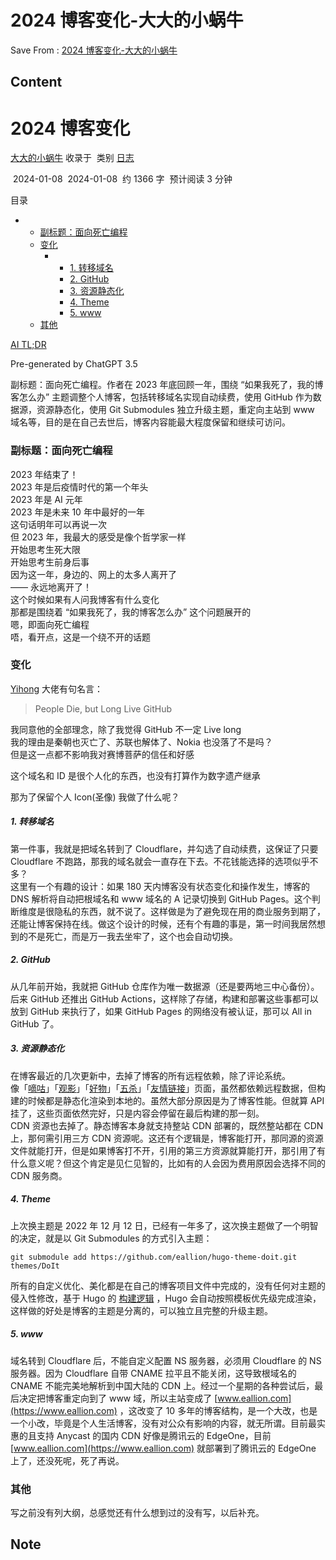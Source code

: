 # 2024 博客变化-大大的小蜗牛
Save From : [2024 博客变化-大大的小蜗牛](https://www.eallion.com/2024-blog-refactor/) 

## Content
2024 博客变化
=========

[大大的小蜗牛](https://www.eallion.com/authors/eallion) 收录于  类别 [日志](/categories/%E6%97%A5%E5%BF%97/)

 2024-01-08  2024-01-08  约 1366 字  预计阅读 3 分钟 

目录

*   *   [副标题：面向死亡编程](#副标题面向死亡编程)
    *   [变化](#变化)
        *   *   [1\. 转移域名](#1-转移域名)
            *   [2\. GitHub](#2-github)
            *   [3\. 资源静态化](#3-资源静态化)
            *   [4\. Theme](#4-theme)
            *   [5\. www](#5-www)
    *   [其他](#其他)

[AI TL;DR](https://www.eallion.com/ai-summary/)

Pre-generated by ChatGPT 3.5

副标题：面向死亡编程。作者在 2023 年底回顾一年，围绕 “如果我死了，我的博客怎么办” 主题调整个人博客，包括转移域名实现自动续费，使用 GitHub 作为数据源，资源静态化，使用 Git Submodules 独立升级主题，重定向主站到 www 域名等，目的是在自己去世后，博客内容能最大程度保留和继续可访问。

### 副标题：面向死亡编程

2023 年结束了！  
2023 年是后疫情时代的第一个年头  
2023 年是 AI 元年  
2023 年是未来 10 年中最好的一年  
这句话明年可以再说一次  
但 2023 年，我最大的感受是像个哲学家一样  
开始思考生死大限  
开始思考生前身后事  
因为这一年，身边的、网上的太多人离开了  
—— 永远地离开了！  
这个时候如果有人问我博客有什么变化  
那都是围绕着 “如果我死了，我的博客怎么办” 这个问题展开的  
嗯，即面向死亡编程  
唔，看开点，这是一个绕不开的话题

### 变化

[Yihong](https://github.com/yihong0618/gitblog) 大佬有句名言：

> People Die, but Long Live GitHub

我同意他的全部理念，除了我觉得 GitHub 不一定 Live long  
我的理由是秦朝也灭亡了、苏联也解体了、Nokia 也没落了不是吗？  
但是这一点都不影响我对赛博菩萨的信任和好感

这个域名和 ID 是很个人化的东西，也没有打算作为数字遗产继承

那为了保留个人 Icon(圣像) 我做了什么呢？

##### 1\. 转移域名

第一件事，我就是把域名转到了 Cloudflare，并勾选了自动续费，这保证了只要 Cloudflare 不跑路，那我的域名就会一直存在下去。不花钱能选择的选项似乎不多？  
这里有一个有趣的设计：如果 180 天内博客没有状态变化和操作发生，博客的 DNS 解析将自动把根域名和 www 域名的 A 记录切换到 GitHub Pages。这个判断维度是很隐私的东西，就不说了。这样做是为了避免现在用的商业服务到期了，还能让博客保持在线。做这个设计的时候，还有个有趣的事是，第一时间我居然想到的不是死亡，而是万一我去坐牢了，这个也会自动切换。

##### 2\. GitHub

从几年前开始，我就把 GitHub 仓库作为唯一数据源（还是要两地三中心备份）。后来 GitHub 还推出 GitHub Actions，这样除了存储，构建和部署这些事都可以放到 GitHub 来执行了，如果 GitHub Pages 的网络没有被认证，那可以 All in GitHub 了。

##### 3\. 资源静态化

在博客最近的几次更新中，去掉了博客的所有远程依赖，除了评论系统。  
像「[嘀咕](https://www.eallion.com/toot/)」「[观影](https://www.eallion.com/movie/)」「[好物](https://www.eallion.com/goods/)」「[五杀](https://www.eallion.com/penta/)」「[友情链接](https://www.eallion.com/links/)」页面，虽然都依赖远程数据，但构建的时候都是静态化渲染到本地的。虽然大部分原因是为了博客性能。但就算 API 挂了，这些页面依然完好，只是内容会停留在最后构建的那一刻。  
CDN 资源也去掉了。静态博客本身就支持整站 CDN 部署的，既然整站都在 CDN 上，那何需引用三方 CDN 资源呢。这还有个逻辑是，博客能打开，那同源的资源文件就能打开，但是如果博客打不开，引用的第三方资源就算能打开，那引用了有什么意义呢？但这个肯定是见仁见智的，比如有的人会因为费用原因会选择不同的 CDN 服务商。

##### 4\. Theme

上次换主题是 2022 年 12 月 12 日，已经有一年多了，这次换主题做了一个明智的决定，就是以 Git Submodules 的方式引入主题：

```
git submodule add https://github.com/eallion/hugo-theme-doit.git themes/DoIt 
```

所有的自定义优化、美化都是在自己的博客项目文件中完成的，没有任何对主题的侵入性修改，基于 Hugo 的 [构建逻辑](https://gohugo.io/templates/lookup-order/) ，Hugo 会自动按照模板优先级完成渲染，这样做的好处是博客的主题是分离的，可以独立且完整的升级主题。

##### 5\. www

域名转到 Cloudflare 后，不能自定义配置 NS 服务器，必须用 Cloudflare 的 NS 服务器。因为 Cloudflare 自带 CNAME 拉平且不能关闭，这导致根域名的 CNAME 不能完美地解析到中国大陆的 CDN 上。经过一个星期的各种尝试后，最后决定把博客重定向到了 www 域，所以主站变成了 [www.eallion.com](https://www.eallion.com) ，这改变了 10 多年的博客结构，是一个大改，也是一个小改，毕竟是个人生活博客，没有对公众有影响的内容，就无所谓。目前最实惠的且支持 Anycast 的国内 CDN 好像是腾讯云的 EdgeOne，目前 [www.eallion.com](https://www.eallion.com) 就部署到了腾讯云的 EdgeOne 上了，还没死呢，死了再说。

### 其他

写之前没有列大纲，总感觉还有什么想到过的没有写，以后补充。
## Note
